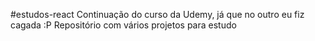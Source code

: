 #estudos-react
Continuação do curso da Udemy, já que no outro eu fiz cagada :P
Repositório com vários projetos para estudo
